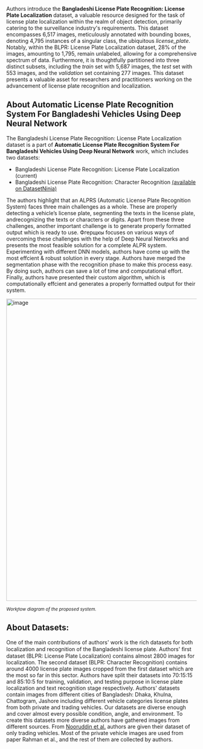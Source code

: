 Authors introduce the **Bangladeshi License Plate Recognition: License Plate Localization** dataset, a valuable resource designed for the task of license plate localization within the realm of object detection, primarily catering to the surveillance industry's requirements. This dataset encompasses 6,517 images, meticulously annotated with bounding boxes, denoting 4,795 instances of a singular class, the ubiquitous *license_plate*. Notably, within the BLPR: License Plate Localization dataset, 28% of the images, amounting to 1,795, remain unlabeled, allowing for a comprehensive spectrum of data. Furthermore, it is thoughtfully partitioned into three distinct subsets, including the *train* set with 5,687 images, the *test* set with 553 images, and the *validation* set containing 277 images. This dataset presents a valuable asset for researchers and practitioners working on the advancement of license plate recognition and localization.

## About Automatic License Plate Recognition System For Bangladeshi Vehicles Using Deep Neural Network

The Bangladeshi License Plate Recognition: License Plate Localization dataset is a part of **Automatic License Plate Recognition System For Bangladeshi Vehicles Using Deep Neural Network** work, which includes two datasets:

- Bangladeshi License Plate Recognition: License Plate Localization (current)
- Bangladeshi License Plate Recognition: Character Recognition [(available on DatasetNinja)](https://datasetninja.com/bangladeshi-license-plate-recognition-character)

The authors highlight that an ALPRS (Automatic License Plate Recognition System) faces three main challenges as a whole. These are properly detecting a vehicle’s license plate, segmenting the texts in the license plate, andrecognizing the texts or characters or digits. Apart from these three challenges, another important challenge is to generate properly formatted output which is ready to use. Фгерщкы focuses on various ways of overcoming these challenges with the help of Deep Neural Networks and presents the most feasible solution for a complete ALPR system. Experimenting with different DNN models, authors have come up with the most effcient & robust solution in every stage. Authors have merged the segmentation phase with the recognition phase to make this process easy. By doing such, authors can save a lot of time and computational effort. Finally, authors have presented their custom algorithm, which is computationally effcient and generates a properly formatted output for their system.

<img src="https://i.ibb.co/ZMPKRDm/Screenshot-2023-10-25-132816.png" alt="image" width="800">

<span style="font-size: smaller; font-style: italic;">Workﬂow diagram of the proposed system.</span>

## About Datasets:

One of the main contributions of authors' work is the rich datasets for both localization and recognition of the Bangladeshi license plate. Authors' ﬁrst dataset (BLPR: License Plate Localization) contains almost 2800 images for localization. The second dataset (BLPR: Character Recognition) contains around 4000 license plate images cropped from the first dataset which are the most so far in this sector. Authors have split their datasets into 70:15:15 and 85:10:5 for training, validation, and testing purpose in license plate localization and text recognition stage respectively. Authors' datasets contain images from different cities of Bangladesh: Dhaka, Khulna, Chattogram, Jashore including different vehicle categories license plates from both private and trading vehicles. Our datasets are diverse enough and cover almost every possible condition, angle, and environment. To create this datasets more diverse authors have gathered images from different sources. From [Nooruddin et al.](https://www.researchgate.net/publication/350689395_A_Bangladeshi_License_Plate_Detection_System_Based_on_Extracted_Color_Features) authors are given their dataset of only trading vehicles. Most of the private vehicle images are used from paper Rahman et al., and the rest of them are collected by authors.
